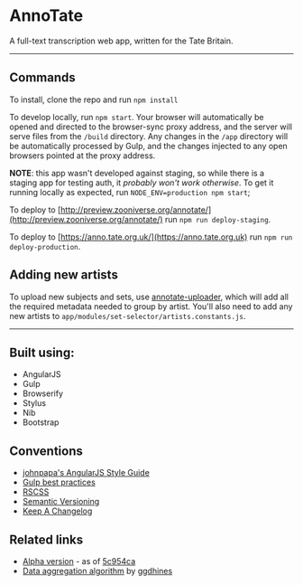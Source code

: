 # AnnoTate

A full-text transcription web app, written for the Tate Britain.

---

## Commands

To install, clone the repo and run `npm install`

To develop locally, run `npm start`. Your browser will automatically be opened and directed to the browser-sync proxy address, and the server will serve files from the `/build` directory. Any changes in the `/app` directory will be automatically processed by Gulp, and the changes injected to any open browsers pointed at the proxy address.

__NOTE__: this app wasn't developed against staging, so while there is a staging app for testing auth, it _probably won't work otherwise_. To get it running locally as expected, run `NODE_ENV=production npm start`;

To deploy to [http://preview.zooniverse.org/annotate/](http://preview.zooniverse.org/annotate/) run `npm run deploy-staging`.

To deploy to [https://anno.tate.org.uk/](https://anno.tate.org.uk) run `npm run deploy-production`.

## Adding new artists

To upload new subjects and sets, use [annotate-uploader](https://github.com/rogerhutchings/annotate-uploader), which will add all the required metadata needed to group by artist. You'll also need to add any new artists to `app/modules/set-selector/artists.constants.js`.

---

## Built using:

- AngularJS
- Gulp
- Browserify
- Stylus
- Nib
- Bootstrap

## Conventions

- [johnpapa's AngularJS Style Guide](https://github.com/johnpapa/angular-styleguide)
- [Gulp best practices](https://github.com/greypants/gulp-starter)
- [RSCSS](https://github.com/rstacruz/rscss)
- [Semantic Versioning](http://semver.org)
- [Keep A Changelog](http://keepachangelog.com/)

## Related links

* [Alpha version](http://preview.zooniverse.org/transcribe) - as of [5c954ca](https://github.com/zooniverse/annoTate/tree/5c954ca9b14ea719290b6c117b01e5cab5cf9e48)
* [Data aggregation algorithm](https://github.com/zooniverse/Tate-Transcriptions) by [ggdhines](https://github.com/ggdhines)
